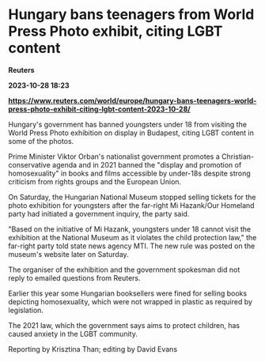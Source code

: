 # Hungary bans teenagers from World Press Photo exhibit, citing LGBT content
**Reuters**

**2023-10-28 18:23**

**https://www.reuters.com/world/europe/hungary-bans-teenagers-world-press-photo-exhibit-citing-lgbt-content-2023-10-28/**

Hungary's government has banned youngsters under 18 from visiting the World Press Photo exhibition on display in Budapest, citing LGBT content in some of the photos.

Prime Minister Viktor Orban's nationalist government promotes a Christian-conservative agenda and in 2021 banned the "display and promotion of homosexuality" in books and films accessible by under-18s despite strong criticism from rights groups and the European Union.

On Saturday, the Hungarian National Museum stopped selling tickets for the photo exhibition for youngsters after the far-right Mi Hazank/Our Homeland party had initiated a government inquiry, the party said.

"Based on the initiative of Mi Hazank, youngsters under 18 cannot visit the exhibition at the National Museum as it violates the child protection law," the far-right party told state news agency MTI. The new rule was posted on the museum's website later on Saturday.

The organiser of the exhibition and the government spokesman did not reply to emailed questions from Reuters.

Earlier this year some Hungarian booksellers were fined for selling books depicting homosexuality, which were not wrapped in plastic as required by legislation.

The 2021 law, which the government says aims to protect children, has caused anxiety in the LGBT community.

Reporting by Krisztina Than; editing by David Evans